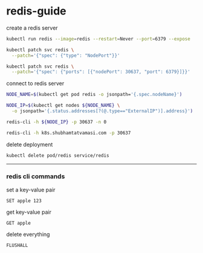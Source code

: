 # redis-guide

create a redis server
```bash
kubectl run redis --image=redis --restart=Never --port=6379 --expose

kubectl patch svc redis \
  --patch='{"spec": {"type": "NodePort"}}'

kubectl patch svc redis \
  --patch='{"spec": {"ports": [{"nodePort": 30637, "port": 6379}]}}'
```

connect to redis server
```bash
NODE_NAME=$(kubectl get pod redis -o jsonpath='{.spec.nodeName}')

NODE_IP=$(kubectl get nodes ${NODE_NAME} \
  -o jsonpath='{.status.addresses[?(@.type=="ExternalIP")].address}')

redis-cli -h ${NODE_IP} -p 30637 -n 0

redis-cli -h k8s.shubhamtatvamasi.com -p 30637
```

delete deployment
```bash
kubectl delete pod/redis service/redis
```

---

### redis cli commands

set a key-value pair
```
SET apple 123
```

get key-value pair
```
GET apple
```

delete everything
```
FLUSHALL
```
